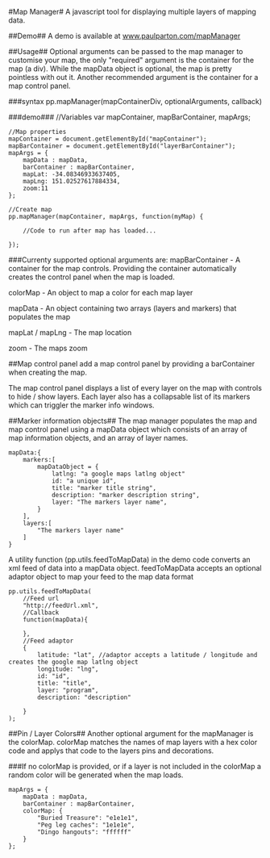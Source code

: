 #Map Manager#
A javascript tool for displaying multiple layers of mapping data.  

##Demo##
A demo is available at <a href='www.paulparton.com/mapManager' target='_blank'>www.paulparton.com/mapManager</a>

##Usage##
Optional arguments can be passed to the map manager to customise your map, the only "required" argument is the container for the map (a div).  While the mapData object is optional, the map is pretty pointless with out it. Another recommended argument is the container for a map control panel.

###syntax
	pp.mapManager(mapContainerDiv, optionalArguments, callback)

###demo###
	//Variables
	var mapContainer, mapBarContainer, mapArgs;

	//Map properties
	mapContainer = document.getElementById("mapContainer");
	mapBarContainer = document.getElementById("layerBarContainer");
	mapArgs = {
		mapData : mapData,
		barContainer : mapBarContainer,
    	mapLat: -34.08346933637405,
		mapLng: 151.02527617884334,
		zoom:11		
	};

	//Create map
	pp.mapManager(mapContainer, mapArgs, function(myMap) {
		
		//Code to run after map has loaded...
		
	});

###Currenty supported optional arguments are:
mapBarContainer - A container for the map controls. Providing the container automatically creates the control panel when the map is loaded.

colorMap - An object to map a color for each map layer

mapData - An object containing two arrays (layers and markers) that populates the map

mapLat / mapLng - The map location

zoom - The maps zoom

##Map control panel
add a map control panel by providing a barContainer when creating the map.

The map control panel displays a list of every layer on the map with controls to hide / show layers. Each layer also has a collapsable list of its markers which can triggler the marker info windows.


##Marker information objects##
The map manager populates the map and map control panel using a mapData object which consists of an array of map information objects, and an array of layer names.

	mapData:{
		markers:[
			mapDataObject = {
				latlng: "a google maps latlng object"
				id: "a unique id",
				title: "marker title string",
				description: "marker description string",
				layer: "The markers layer name",
			}
		],
		layers:[
			"The markers layer name"
		]
	}
		
A utility function (pp.utils.feedToMapData) in the demo code converts an xml feed of data into a mapData object. feedToMapData accepts an optional adaptor object to map your feed to the map data format

	pp.utils.feedToMapData(
		//Feed url
		"http://feedUrl.xml", 
		//Callback
		function(mapData){
		
		},
		//Feed adaptor
		{
			latitude: "lat", //adaptor accepts a latitude / longitude and creates the google map latlng object
			longitude: "lng",
			id: "id",
			title: "title",
			layer: "program",
			description: "description"
		
		}
	);
	
##Pin / Layer Colors##
Another optional argument for the mapManager is the colorMap. colorMap matches the names of map layers with a hex color code and applys that code to the layers pins and decorations.

###If no colorMap is provided, or if a layer is not included in the colorMap a random color will be generated when the map loads.

	mapArgs = {
		mapData : mapData,
		barContainer : mapBarContainer,
		colorMap: {
			"Buried Treasure": "e1e1e1",
			"Peg leg caches": "1e1e1e",
			"Dingo hangouts": "ffffff"
		}
	};
